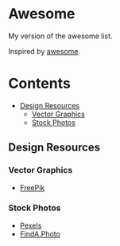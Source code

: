 # Awesome

My version of the awesome list.

Inspired by [awesome](https://github.com/sindresorhus/awesome).


# Contents 

* [Design Resources](#design-resources)
  * [Vector Graphics](#vector-graphics)
  * [Stock Photos](#stock-photos)

## Design Resources

### Vector Graphics

* [FreePik](http://www.freepik.com/)

### Stock Photos

* [Pexels](https://www.pexels.com)
* [FindA.Photo](http://finda.photo/)
